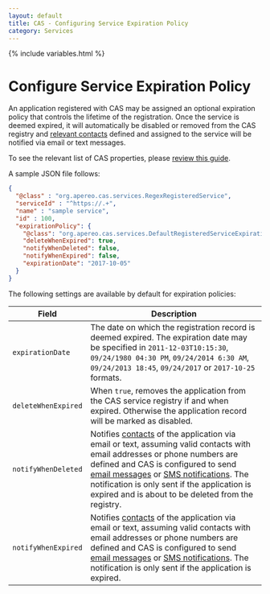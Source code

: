 ```yaml
---
layout: default
title: CAS - Configuring Service Expiration Policy
category: Services
---
```


{% include variables.html %}

# Configure Service Expiration Policy

An application registered with CAS may be assigned an optional expiration policy that controls the lifetime of the registration. Once the service is deemed expired, it will automatically be disabled or removed from the CAS registry 
and [relevant contacts](Configuring-Service-Contacts.html) defined and assigned to the service will be notified via email or text messages.

To see the relevant list of CAS properties, please [review this guide](../configuration/Configuration-Properties.html#service-registry-notifications).

A sample JSON file follows:

```json
{
  "@class" : "org.apereo.cas.services.RegexRegisteredService",
  "serviceId" : "^https://.+",
  "name" : "sample service",
  "id" : 100,
  "expirationPolicy": {
    "@class": "org.apereo.cas.services.DefaultRegisteredServiceExpirationPolicy",
    "deleteWhenExpired": true,
    "notifyWhenDeleted": false,
    "notifyWhenExpired": false,
    "expirationDate": "2017-10-05"
  }
}
```

The following settings are available by default for expiration policies:

| Field                | Description
|----------------------|-------------------------------------------------------------------
| `expirationDate`     | The date on which the registration record is deemed expired. The expiration date may be specified in `2011-12-03T10:15:30`, `09/24/1980 04:30 PM`, `09/24/2014 6:30 AM`, `09/24/2013 18:45`, `09/24/2017` or `2017-10-25` formats.
| `deleteWhenExpired`  | When `true`, removes the application from the CAS service registry if and when expired. Otherwise the application record will be marked as disabled.
| `notifyWhenDeleted`  | Notifies [contacts](Configuring-Service-Contacts.html) of the application via email or text, assuming valid contacts with email addresses or phone numbers are defined and CAS is configured to send [email messages](../notifications/Sending-Email-Configuration.html) or [SMS notifications](../notifications/SMS-Messaging-Configuration.html). The notification is only sent if the application is expired and is about to be deleted from the registry.
| `notifyWhenExpired`  | Notifies [contacts](Configuring-Service-Contacts.html) of the application via email or text, assuming valid contacts with email addresses or phone numbers are defined and CAS is configured to send [email messages](../notifications/Sending-Email-Configuration.html) or [SMS notifications](../notifications/SMS-Messaging-Configuration.html). The notification is only sent if the application is expired.
